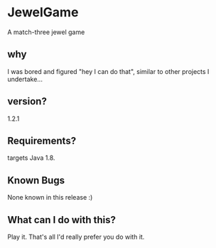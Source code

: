 # JewelGame
A match-three jewel game

## why

I was bored and figured "hey I can do that", similar to other projects I undertake...

## version?

1.2.1

## Requirements?
targets Java 1.8.

## Known Bugs
None known in this release :)

## What can I do with this?

Play it. That's all I'd really prefer you do with it.